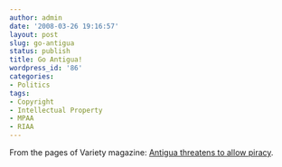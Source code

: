 ```yaml
---
author: admin
date: '2008-03-26 19:16:57'
layout: post
slug: go-antigua
status: publish
title: Go Antigua!
wordpress_id: '86'
categories:
- Politics
tags:
- Copyright
- Intellectual Property
- MPAA
- RIAA
---
```


From the pages of Variety magazine: [Antigua threatens to allow
piracy](http://www.variety.com/article/VR1117982630.html).
